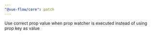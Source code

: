 ```yaml
---
"@vue-flow/core": patch
---
```


Use correct prop value when prop watcher is executed instead of using prop key as value
